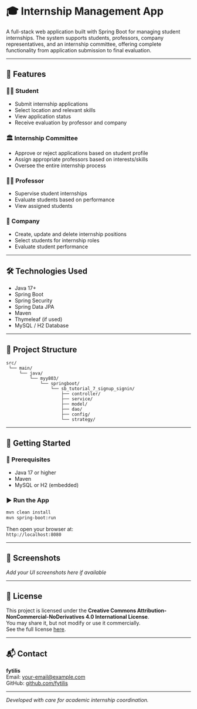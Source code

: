 
# 🎓 Internship Management App

A full-stack web application built with Spring Boot for managing student internships. The system supports students, professors, company representatives, and an internship committee, offering complete functionality from application submission to final evaluation.

---

## 📌 Features

### 👨‍🎓 Student
- Submit internship applications
- Select location and relevant skills
- View application status
- Receive evaluation by professor and company

### 🏛 Internship Committee
- Approve or reject applications based on student profile
- Assign appropriate professors based on interests/skills
- Oversee the entire internship process

### 👨‍🏫 Professor
- Supervise student internships
- Evaluate students based on performance
- View assigned students

### 🏢 Company
- Create, update and delete internship positions
- Select students for internship roles
- Evaluate student performance

---

## 🛠 Technologies Used

- Java 17+
- Spring Boot
- Spring Security
- Spring Data JPA
- Maven
- Thymeleaf (if used)
- MySQL / H2 Database

---

## 📂 Project Structure

```
src/
 └── main/
     └── java/
         └── myy803/
             └── springboot/
                 └── sb_tutorial_7_signup_signin/
                     ├── controller/
                     ├── service/
                     ├── model/
                     ├── dao/
                     ├── config/
                     └── strategy/
```

---

## 🚀 Getting Started

### 🧱 Prerequisites

- Java 17 or higher
- Maven
- MySQL or H2 (embedded)

### ▶️ Run the App

```bash
mvn clean install
mvn spring-boot:run
```

Then open your browser at:  
`http://localhost:8080`

---

## 📸 Screenshots

_Add your UI screenshots here if available_

---

## 📄 License

This project is licensed under the **Creative Commons Attribution-NonCommercial-NoDerivatives 4.0 International License**.  
You may share it, but not modify or use it commercially.  
See the full license [here](./LICENSE.txt).

---

## 📬 Contact

**fytilis**  
Email: your-email@example.com  
GitHub: [github.com/fytilis](https://github.com/fytilis)

---

_Developed with care for academic internship coordination._
